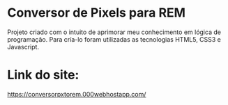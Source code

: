 # Conversor de Pixels para REM

Projeto criado com o intuito de aprimorar meu conhecimento em lógica de programação. Para cría-lo foram utilizadas as tecnologias HTML5, CSS3 e Javascript.

# Link do site:

https://conversorpxtorem.000webhostapp.com/
